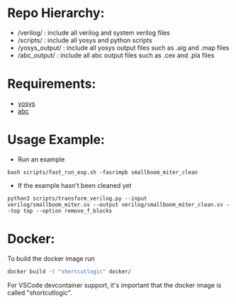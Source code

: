 
# Repo Hierarchy:
- /verilog/ : include all verilog and system verilog files
- /scripts/ : include all yosys and python scripts
- /yosys_output/ : include all yosys output files such as .aig and .map files
- /abc_output/ : include all abc output files such as .cex and .pla files


# Requirements:
- [yosys](https://github.com/YosysHQ/yosys)
- [abc](https://github.com/berkeley-abc/abc)


# Usage Example:

- Run an example
```
bash scripts/fast_run_exp.sh -fasrimpb smallboom_miter_clean
```

- If the example hasn't been cleaned yet
```
python3 scripts/transform_verilog.py --input verilog/smallboom_miter.sv --output verilog/smallboom_miter_clean.sv --top top --option remove_f_blocks
```

# Docker:

To build the docker image run
```bash
docker build -t "shortcutlogic" docker/
```

For VSCode devcontainer support, it's important that the docker image is called "shortcutlogic".
